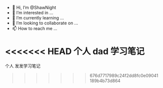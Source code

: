 - 👋 Hi, I’m @ShawNight
- 👀 I’m interested in ...
- 🌱 I’m currently learning ...
- 💞️ I’m looking to collaborate on ...
- 📫 How to reach me ...

<!---
ShawNight/ShawNight is a ✨ special ✨ repository because its `README.md` (this file) appears on your GitHub profile.
You can   click the Preview link to take a look at your changes.
--->
<<<<<<< HEAD
个人 dad 学习笔记
=======
个人 发发学习笔记
>>>>>>> 676d7717989c24f2dd8fc0e09041189b4b73d864

